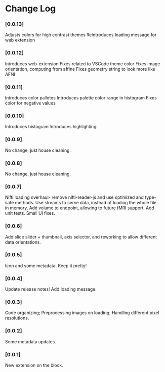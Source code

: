 # Change Log

### [0.0.13]

Adjusts colors for high contrast themes
Reintroduces loading message for web extension

### [0.0.12]

Introduces web-extension
Fixes related to VSCode theme color
Fixes image orientation, computing from affine
Fixes geometry string to look more like AFNI

### [0.0.11]

Introduces color palletes
Introduces palette color range in histogram
Fixes color for negative values

### [0.0.10]

Introduces histogram
Introduces highlighting

### [0.0.9]

No change, just house cleaning.

### [0.0.8]

No change, just house cleaning.

### [0.0.7]

Nifti loading overhaul- remove nifti-reader-js and use optimized and type-safe methods. Use streams to serve data, instead of loading the whole file in memory.
Add volume to endpoint, allowing to future fMRI support.
Add unit tests.
Small UI fixes.

### [0.0.6]

Add slice slider + thumbnail, axis selector, and reworking to allow different data orientations.

### [0.0.5]

Icon and some metadata. Keep it pretty!

### [0.0.4]

Update release notes!
Add loading message.

### [0.0.3]

Code organizing;
Preprocessing images on loading;
Handling different pixel resolutions.

### [0.0.2]

Some metadata updates.

### [0.0.1]

New extension on the block.